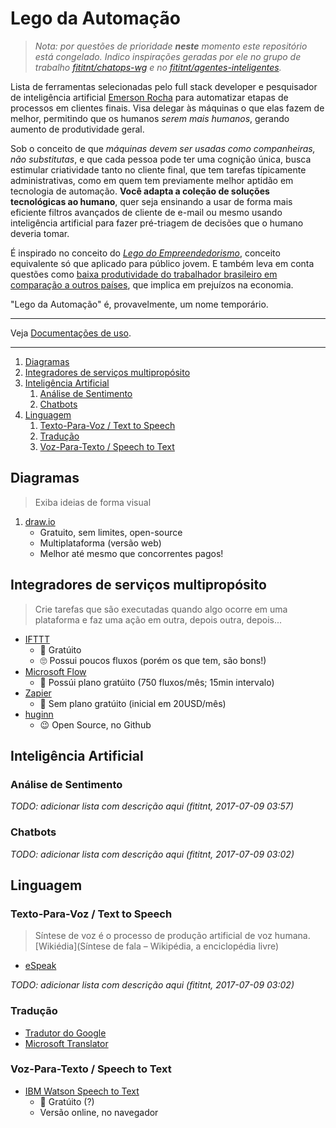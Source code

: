 # Lego da Automação

> _Nota: por questões de prioridade **neste** momento este repositório está congelado.
Indico inspirações geradas por ele no grupo de trabalho [fititnt/chatops-wg](https://github.com/fititnt/chatops-wg)
e no [fititnt/agentes-inteligentes](https://github.com/fititnt/agentes-inteligentes)._

Lista de ferramentas selecionadas pelo full stack developer e pesquisador de
inteligência artificial [Emerson Rocha](https://github.com/fititnt) para
automatizar etapas de processos em clientes finais. Visa delegar às máquinas o
que elas fazem de melhor, permitindo que os humanos _serem mais humanos_,
gerando aumento de produtividade geral.

Sob o conceito de que _máquinas devem ser usadas como companheiras, não
substitutas_, e que cada pessoa pode ter uma cognição única, busca estimular
criatividade tanto no cliente final, que tem tarefas típicamente
administrativas, como em quem tem previamente melhor aptidão em tecnologia
de automação. **Você adapta a coleção de soluções tecnológicas ao humano**,
quer seja ensinando a usar de forma mais eficiente filtros avançados de cliente
de e-mail ou mesmo usando inteligência artificial para fazer pré-triagem de
decisões que o humano deveria tomar.

É inspirado no conceito do _[Lego do Empreendedorismo](https://www.facebook.com/fititnt/posts/1518854858165990)_,
conceito equivalente só que aplicado para público jovem. E também leva em conta
questões como [baixa produtividade do trabalhador brasileiro em comparação
a outros países](https://github.com/frontendbr/forum/issues/555), que implica
em prejuízos na economia.

"Lego da Automação" é, provavelmente, um nome temporário.

----

Veja [Documentações de uso](documentacao.md).

----

<!-- TOC depthFrom:2 orderedList:true -->

1. [Diagramas](#diagramas)
2. [Integradores de serviços multipropósito](#integradores-de-serviços-multipropósito)
3. [Inteligência Artificial](#inteligência-artificial)
    1. [Análise de Sentimento](#análise-de-sentimento)
    2. [Chatbots](#chatbots)
4. [Linguagem](#linguagem)
    1. [Texto-Para-Voz / Text to Speech](#texto-para-voz--text-to-speech)
    2. [Tradução](#tradução)
    3. [Voz-Para-Texto / Speech to Text](#voz-para-texto--speech-to-text)

<!-- /TOC -->

## Diagramas

> Exiba ideias de forma visual

1. [draw.io](https://www.draw.io)
    - Gratuito, sem limites, open-source
    - Multiplataforma (versão web)
    - Melhor até mesmo que concorrentes pagos!

## Integradores de serviços multipropósito

> Crie tarefas que são executadas quando algo ocorre em uma plataforma e
> faz uma ação em outra, depois outra, depois...

- [IFTTT](https://ifttt.com/)
    - 🙂 Gratúito
    - 🙄 Possui poucos fluxos (porém os que tem, são bons!)
- [Microsoft Flow](https://flow.microsoft.com/pt-br/)
    - 🙂 Possúi plano gratúito (750 fluxos/mês; 15min intervalo)
- [Zapier](https://zapier.com/pricing/)
    - 🤔 Sem plano gratúito (inicial em 20USD/mês)
- [huginn](https://github.com/huginn/huginn)
    - 😉 Open Source, no Github

## Inteligência Artificial

### Análise de Sentimento

_TODO: adicionar lista com descrição aqui (fititnt, 2017-07-09 03:57)_

### Chatbots

<!--
- https://www.entrepreneur.com/article/289788
- https://www.ibm.com/watson/developercloud/conversation.html
-->

_TODO: adicionar lista com descrição aqui (fititnt, 2017-07-09 03:02)_

## Linguagem

### Texto-Para-Voz / Text to Speech

> Síntese de voz é o processo de produção artificial de voz humana. 
> [Wikiédia](Síntese de fala – Wikipédia, a enciclopédia livre)

- [eSpeak](guia-extra/speak.md)

_TODO: adicionar lista com descrição aqui (fititnt, 2017-07-09 03:02)_

### Tradução

- [Tradutor do Google](https://translate.google.com.br/)
- [Microsoft Translator](https://www.bing.com/translator)

### Voz-Para-Texto / Speech to Text

- [IBM Watson Speech to Text](https://speech-to-text-demo.mybluemix.net/)
    - 🙂 Gratúito (?)
    - Versão online, no navegador
